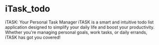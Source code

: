 # iTask_todo
iTASK: Your Personal Task Manager iTASK is a smart and intuitive todo list application designed to simplify your daily life and boost your productivity. Whether you're managing personal goals, work tasks, or daily errands, iTASK has got you covered!
